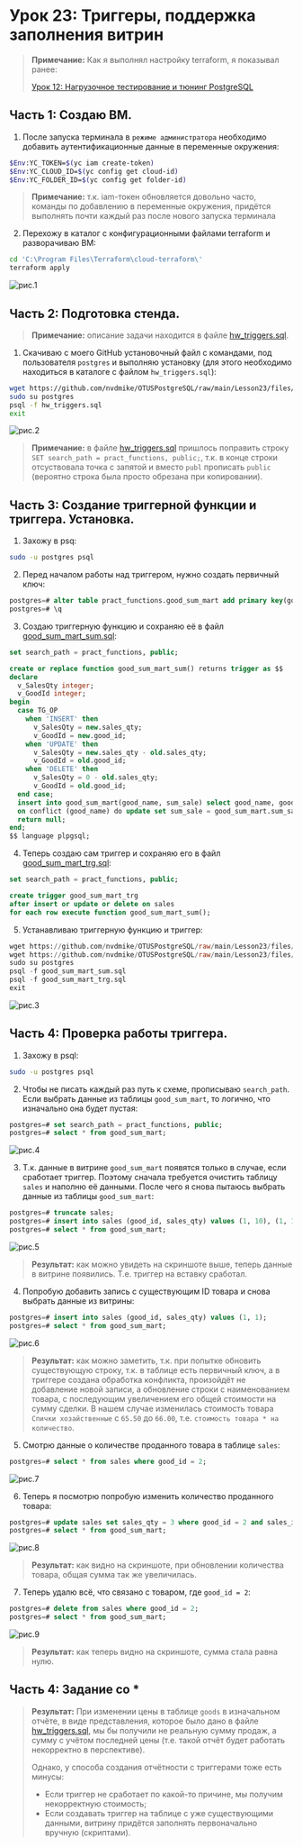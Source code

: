 # Урок 23: Триггеры, поддержка заполнения витрин

> **Примечание:** Как я выполнял настройку terraform, я показывал ранее:
> 
> [Урок 12: Нагрузочное тестирование и тюнинг PostgreSQL](https://github.com/nvdmike/OTUSPostgreSQL/blob/main/Lesson12/Lesson12.md "Урок 12: Нагрузочное тестирование и тюнинг PostgreSQL")

## Часть 1: Создаю ВМ.

1. После запуска терминала в `режиме администратора` необходимо добавить аутентификационные данные в переменные окружения:

```bash
$Env:YC_TOKEN=$(yc iam create-token)
$Env:YC_CLOUD_ID=$(yc config get cloud-id)
$Env:YC_FOLDER_ID=$(yc config get folder-id)
```

> **Примечание:** т.к. iam-токен обновляется довольно часто, команды по добавлению в переменные окружения, придётся выполнять почти каждый раз после нового запуска терминала

2. Перехожу в каталог с конфигурационными файлами terraform и разворачиваю ВМ:

```bash
cd 'C:\Program Files\Terraform\cloud-terraform\'
terraform apply
```

![рис.1](images/01.png)

## Часть 2: Подготовка стенда.

> **Примечание:** описание задачи находится в файле [hw_triggers.sql](https://github.com/nvdmike/OTUSPostgreSQL/blob/main/Lesson23/files/hw_triggers.sql "hw_triggers.sql").

1. Скачиваю с моего GitHub установочный файл с командами, под пользователя `postgres` и выполняю установку (для этого необходимо находиться в каталоге с файлом `hw_triggers.sql`):

```bash
wget https://github.com/nvdmike/OTUSPostgreSQL/raw/main/Lesson23/files/hw_triggers.sql
sudo su postgres
psql -f hw_triggers.sql
exit
```

![рис.2](images/02.png)

> **Примечание:** в файле [hw_triggers.sql](https://github.com/nvdmike/OTUSPostgreSQL/blob/main/Lesson23/files/hw_triggers.sql "hw_triggers.sql") пришлось поправить строку `SET search_path = pract_functions, public;`, т.к. в конце строки отсуствовала точка с запятой и вместо `publ` прописать `public` (вероятно строка была просто обрезана при копировании).

## Часть 3: Создание триггерной функции и триггера. Установка.

1. Захожу в psq:

```bash
sudo -u postgres psql
```

2. Перед началом работы над триггером, нужно создать первичный ключ:

```sql
postgres=# alter table pract_functions.good_sum_mart add primary key(good_name);
postgres=# \q
```

3. Создаю триггерную функцию и сохраняю её в файл [good_sum_mart_sum.sql](https://github.com/nvdmike/OTUSPostgreSQL/blob/main/Lesson23/files/good_sum_mart_sum.sql "good_sum_mart_sum.sql"):

```sql
set search_path = pract_functions, public;

create or replace function good_sum_mart_sum() returns trigger as $$
declare
  v_SalesQty integer;
  v_GoodId integer;
begin
  case TG_OP
    when 'INSERT' then
      v_SalesQty = new.sales_qty;
      v_GoodId = new.good_id; 
    when 'UPDATE' then
      v_SalesQty = new.sales_qty - old.sales_qty;
      v_GoodId = old.good_id;
    when 'DELETE' then
      v_SalesQty = 0 - old.sales_qty;
      v_GoodId = old.good_id;
  end case;
  insert into good_sum_mart(good_name, sum_sale) select good_name, good_price * v_SalesQty from goods where goods_id = v_GoodId
  on conflict (good_name) do update set sum_sale = good_sum_mart.sum_sale + excluded.sum_sale where good_sum_mart.good_name = excluded.good_name;
  return null;
end;
$$ language plpgsql;
```

4. Теперь создаю сам триггер и сохраняю его в файл [good_sum_mart_trg.sql](https://github.com/nvdmike/OTUSPostgreSQL/blob/main/Lesson23/files/good_sum_mart_trg.sql "good_sum_mart_trg.sql"):

```sql
set search_path = pract_functions, public;

create trigger good_sum_mart_trg
after insert or update or delete on sales
for each row execute function good_sum_mart_sum();
```

5. Устанавливаю триггерную функцию и триггер:

```sql
wget https://github.com/nvdmike/OTUSPostgreSQL/raw/main/Lesson23/files/good_sum_mart_sum.sql
wget https://github.com/nvdmike/OTUSPostgreSQL/raw/main/Lesson23/files/good_sum_mart_trg.sql
sudo su postgres
psql -f good_sum_mart_sum.sql
psql -f good_sum_mart_trg.sql
exit
```

![рис.3](images/03.png)

## Часть 4: Проверка работы триггера.

1. Захожу в psql:

```bash
sudo -u postgres psql
```

2. Чтобы не писать каждый раз путь к схеме, прописываю `search_path`. Если выбрать данные из таблицы `good_sum_mart`, то логично, что изначально она будет пустая:

```sql
postgres=# set search_path = pract_functions, public;
postgres=# select * from good_sum_mart;
```

![рис.4](images/04.png)

3. Т.к. данные в витрине `good_sum_mart` появятся только в случае, если сработает триггер. Поэтому сначала требуется очистить таблицу `sales` и наполню её данными. После чего я снова пытаюсь выбрать данные из таблицы `good_sum_mart`:

```sql
postgres=# truncate sales;
postgres=# insert into sales (good_id, sales_qty) values (1, 10), (1, 1), (1, 120), (2, 1);
postgres=# select * from good_sum_mart;
```

![рис.5](images/05.png)

> **Результат:** как можно увидеть на скриншоте выше, теперь данные в витрине появились. Т.е. триггер на вставку сработал.

4. Попробую добавить запись с существующим ID товара и снова выбрать данные из витрины:

```sql
postgres=# insert into sales (good_id, sales_qty) values (1, 1);
postgres=# select * from good_sum_mart;
```

![рис.6](images/06.png)

> **Результат:** как можно заметить, т.к. при попытке обновить существующую строку, т.к. в таблице есть первичный ключ, а в триггере создана обработка конфликта, произойдёт не добавление новой записи, а обновление строки с наименованием товара, с последующим увеличением его общей стоимости на сумму сделки. В нашем случае изменилась стоимость товара `Спички хозайственные` с `65.50` до `66.00`, т.е. `стоимость товара * на количество`.

5. Смотрю данные о количестве проданного товара в таблице `sales`:

```sql
postgres=# select * from sales where good_id = 2;
```

![рис.7](images/07.png)

6. Теперь я посмотрю попробую изменить количество проданного товара:

```sql
postgres=# update sales set sales_qty = 3 where good_id = 2 and sales_id = 8;
postgres=# select * from good_sum_mart;
```

![рис.8](images/08.png)

> **Результат:** как видно на скриншоте, при обновлении количества товара, общая сумма так же увеличилась.

7. Теперь удалю всё, что связано с товаром, где `good_id = 2`:

```sql
postgres=# delete from sales where good_id = 2;
postgres=# select * from good_sum_mart;
```

![рис.9](images/09.png)

> **Результат:** как теперь видно на скриншоте, сумма стала равна нулю.

## Часть 4: Задание со *

> **Результат:** При изменении цены в таблице `goods` в изначальном отчёте, в виде представления, которое было дано в файле [hw_triggers.sql](https://github.com/nvdmike/OTUSPostgreSQL/blob/main/Lesson23/files/hw_triggers.sql "hw_triggers.sql"), мы бы получили не реальную сумму продаж, а сумму с учётом последней цены (т.е. такой отчёт будет работать некорректно в перспективе).
>
> Однако, у способа создания отчётности с триггерами тоже есть минусы:
> - Если триггер не сработает по какой-то причине, мы получим некорректную стоимость;
> - Если создавать триггер на таблице с уже существующими данными, витрину придётся заполнять первоначально вручную (скриптами).